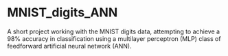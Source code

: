 # MNIST_digits_ANN

A short project working with the MNIST digits data, attempting to achieve a 98% accuracy in classification using a multilayer perceptron (MLP) class of feedforward artificial neural network (ANN).

